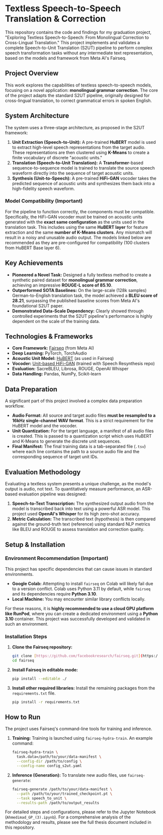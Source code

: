 # Textless Speech-to-Speech Translation & Correction

This repository contains the code and findings for my graduation project, "Exploring Textless Speech-to-Speech: From Monolingual Correction to Cross-Lingual Translation." This project implements and validates a complete Speech-to-Unit Translation (S2UT) pipeline to perform complex speech transformation tasks without any intermediate text representation, based on the models and framework from Meta AI's Fairseq.

## Project Overview

This work explores the capabilities of textless speech-to-speech models, focusing on a novel application: **monolingual grammar correction**. The core of the project adapts the standard S2UT pipeline, originally designed for cross-lingual translation, to correct grammatical errors in spoken English.

## System Architecture

The system uses a three-stage architecture, as proposed in the S2UT framework:

1.  **Unit Extraction (Speech-to-Unit):** A pre-trained **HuBERT** model is used to extract high-level speech representations from the target audio. These representations are then clustered using **K-Means** to create a finite vocabulary of discrete "acoustic units."
2.  **Translation (Speech-to-Unit Translation):** A **Transformer**-based sequence-to-sequence model is trained to translate the source speech waveform directly into the sequence of target acoustic units.
3.  **Synthesis (Unit-to-Speech):** A pre-trained **HiFi-GAN** vocoder takes the predicted sequence of acoustic units and synthesizes them back into a high-fidelity speech waveform.

### Model Compatibility (Important)
For the pipeline to function correctly, the components must be compatible. Specifically, the HiFi-GAN vocoder must be trained on acoustic units generated with the **exact same configuration** as the units used in the translation task. This includes using the same **HuBERT layer** for feature extraction and the same **number of K-Means clusters**. Any mismatch will result in a noisy and unusable audio output. The models linked below are recommended as they are pre-configured for compatibility (100 clusters from HuBERT Base layer 6).

## Key Achievements

* **Pioneered a Novel Task:** Designed a fully textless method to create a synthetic paired dataset for **monolingual grammar correction**, achieving an impressive **ROUGE-L score of 85.10**.
* **Outperformed SOTA Baselines:** On the large-scale (128k samples) German-to-English translation task, the model achieved a **BLEU score of 28.21**, surpassing the published baseline scores from Meta AI's foundational S2UT paper.
* **Demonstrated Data-Scale Dependency:** Clearly showed through controlled experiments that the S2UT pipeline's performance is highly dependent on the scale of the training data.

## Technologies & Frameworks

* **Core Framework:** [Fairseq](https://github.com/facebookresearch/fairseq) (from Meta AI)
* **Deep Learning:** PyTorch, TorchAudio
* **Acoustic Unit Model:** [HuBERT](https://github.com/facebookresearch/fairseq/tree/main/examples/hubert) (as used in Fairseq)
* **Vocoder:** [Unit-based HiFi-GAN](https://github.com/facebookresearch/speech-resynthesis/tree/main/examples/speech_to_speech_translation) (trained with Speech Resynthesis repo)
* **Evaluation:** SacreBLEU, Librosa, ROUGE, OpenAI Whisper
* **Data Handling:** Pandas, NumPy, Scikit-learn

## Data Preparation

A significant part of this project involved a complex data preparation workflow.

* **Audio Format:** All source and target audio files **must be resampled to a 16kHz single-channel WAV format**. This is a strict requirement for the HuBERT model and the vocoder.
* **Unit Quantization:** For the target language, a manifest of all audio files is created. This is passed to a quantization script which uses HuBERT and K-Means to generate the discrete unit sequences.
* **Final Manifest:** The final training data is a tab-separated file (`.tsv`) where each line contains the path to a source audio file and the corresponding sequence of target unit IDs.

## Evaluation Methodology

Evaluating a textless system presents a unique challenge, as the model's output is audio, not text. To quantitatively measure performance, an ASR-based evaluation pipeline was designed:

1.  **Speech-to-Text Transcription:** The synthesized output audio from the model is transcribed back into text using a powerful ASR model. This project used **OpenAI's Whisper** for its high zero-shot accuracy.
2.  **Metric Calculation:** The transcribed text (hypothesis) is then compared against the ground-truth text (reference) using standard NLP metrics like BLEU and ROUGE to assess translation and correction quality.

## Setup & Installation

### Environment Recommendation (Important)
This project has specific dependencies that can cause issues in standard environments.
* **Google Colab:** Attempting to install `fairseq` on Colab will likely fail due to a version conflict. Colab uses Python 3.11 by default, while `fairseq` and its dependencies require **Python 3.10**.
* **Local Machine:** You may encounter similar library conflicts locally.

For these reasons, it is **highly recommended to use a cloud GPU platform like RunPod**, where you can create a dedicated environment using a **Python 3.10** container. This project was successfully developed and validated in such an environment.

### Installation Steps

1.  **Clone the Fairseq repository:**
    ```bash
    git clone [https://github.com/facebookresearch/fairseq.git](https://github.com/facebookresearch/fairseq.git)
    cd fairseq
    ```

2.  **Install Fairseq in editable mode:**
    ```bash
    pip install --editable ./
    ```

3.  **Install other required libraries:**
    Install the remaining packages from the `requirements.txt` file.
    ```bash
    pip install -r requirements.txt
    ```

## How to Run

The project uses Fairseq's command-line tools for training and inference.

1.  **Training:**
    Training is launched using `fairseq-hydra-train`. An example command:
    ```bash
    fairseq-hydra-train \
      task.data=/path/to/your/data-manifest \
      --config-dir /path/to/config \
      --config-name config_s2ut.yaml
    ```

2.  **Inference (Generation):**
    To translate new audio files, use `fairseq-generate`:
    ```bash
    fairseq-generate /path/to/your/data-manifest \
      --path /path/to/your/trained_checkpoint.pt \
      --task speech_to_unit \
      --results-path /path/to/output_results
    ```

For detailed steps and configurations, please refer to the Jupyter Notebook (`Ahmedimad_GP_(3).ipynb`). For a comprehensive analysis of the methodology and results, please see the full thesis document included in this repository.

